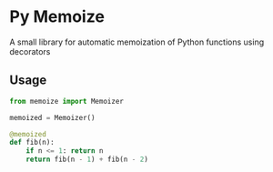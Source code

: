 # Py Memoize

A small library for automatic memoization of Python functions using decorators

## Usage

```python
from memoize import Memoizer

memoized = Memoizer()

@memoized
def fib(n):
    if n <= 1: return n
    return fib(n - 1) + fib(n - 2)
```
